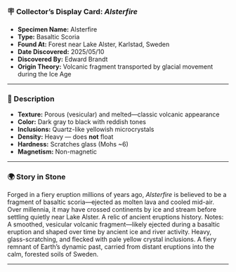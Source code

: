 ﻿### 🪧 Collector’s Display Card: *Alsterfire*

- **Specimen Name:** Alsterfire  
- **Type:** Basaltic Scoria  
- **Found At:** Forest near Lake Alster, Karlstad, Sweden  
- **Date Discovered:** 2025/05/10 
- **Discovered By:** Edward Brandt  
- **Origin Theory:** Volcanic fragment transported by glacial movement during the Ice Age

---

### 📐 Description
-  **Texture:** Porous (vesicular) and melted—classic volcanic appearance  
-  **Color:** Dark gray to black with reddish tones  
-  **Inclusions:** Quartz-like yellowish microcrystals  
-  **Density:** Heavy — does **not** float  
-  **Hardness:** Scratches glass (Mohs ~6)  
-  **Magnetism:** Non-magnetic  

---

### 🌍 Story in Stone  
Forged in a fiery eruption millions of years ago, *Alsterfire* is believed to be a fragment of basaltic scoria—ejected as molten lava and cooled mid-air. Over millennia, it may have crossed continents by ice and stream before settling quietly near Lake Alster. A relic of ancient eruptions history.
Notes:
A smoothed, vesicular volcanic fragment—likely ejected during a basaltic eruption and shaped over time by ancient ice and river activity. Heavy, glass-scratching, and flecked with pale yellow crystal inclusions. A fiery remnant of Earth’s dynamic past, carried from distant eruptions into the calm, forested soils of Sweden.


---
